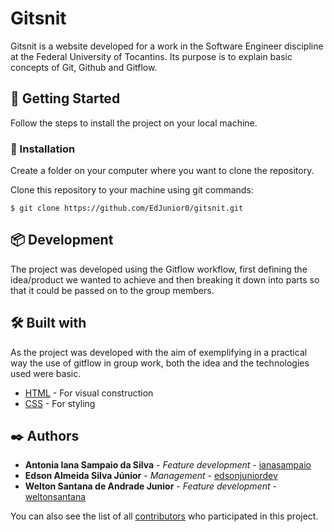 # Gitsnit

Gitsnit is a website developed for a work in the Software Engineer discipline at the Federal University of Tocantins. Its purpose is to explain basic concepts of Git, Github and Gitflow.

## 🚀 Getting Started

Follow the steps to install the project on your local machine.

### 🔧 Installation

Create a folder on your computer where you want to clone the repository.

Clone this repository to your machine using git commands:

```
$ git clone https://github.com/EdJunior0/gitsnit.git
```
## 📦 Development

The project was developed using the Gitflow workflow, first defining the idea/product we wanted to achieve and then breaking it down into parts so that it could be passed on to the group members.

## 🛠️ Built with

As the project was developed with the aim of exemplifying in a practical way the use of gitflow in group work, both the idea and the technologies used were basic.

* [HTML](https://developer.mozilla.org/pt-BR/docs/Web/HTML) - For visual construction
* [CSS](https://developer.mozilla.org/pt-BR/docs/Web/CSS) - For styling

## ✒️ Authors

* **Antonia Iana Sampaio da Silva** - *Feature development* - [ianasampaio](https://github.com/ianasampaio)
* **Edson Almeida Silva Júnior** - *Management* - [edsonjuniordev](https://github.com/edsonjuniordev)
* **Welton Santana de Andrade Junior** - *Feature development* - [weltonsantana](https://github.com/weltonSantana)

You can also see the list of all [contributors](https://github.com/EdJunior0/gitsnit/graphs/contributors) who participated in this project.

